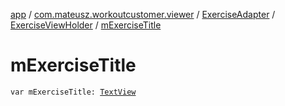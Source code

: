[app](../../../index.md) / [com.mateusz.workoutcustomer.viewer](../../index.md) / [ExerciseAdapter](../index.md) / [ExerciseViewHolder](index.md) / [mExerciseTitle](./m-exercise-title.md)

# mExerciseTitle

`var mExerciseTitle: `[`TextView`](https://developer.android.com/reference/android/widget/TextView.html)